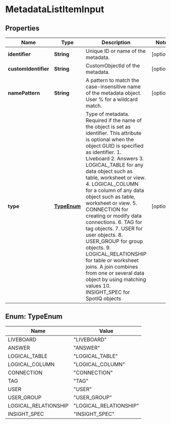 

# MetadataListItemInput


## Properties

| Name | Type | Description | Notes |
|------------ | ------------- | ------------- | -------------|
|**identifier** | **String** | Unique ID or name of the metadata. |  [optional] |
|**customIdentifier** | **String** | CustomObjectId of the metadata. |  [optional] |
|**namePattern** | **String** | A pattern to match the case-insensitive name of the metadata object. User % for a wildcard match. |  [optional] |
|**type** | [**TypeEnum**](#TypeEnum) | Type of metadata. Required if the name of the object is set as identifier. This attribute is optional when the object GUID is specified as identifier. 1. Liveboard 2. Answers 3. LOGICAL_TABLE for any data object such as table, worksheet or view. 4. LOGICAL_COLUMN for a column of any data object such as table, worksheet or view. 5. CONNECTION for creating or modify data connections. 6. TAG for tag objects. 7. USER for user objects. 8. USER_GROUP for group objects. 9. LOGICAL_RELATIONSHIP for table or worksheet joins. A join combines from one or several data object by using matching values 10. INSIGHT_SPEC for SpotIQ objects |  [optional] |



## Enum: TypeEnum

| Name | Value |
|---- | -----|
| LIVEBOARD | &quot;LIVEBOARD&quot; |
| ANSWER | &quot;ANSWER&quot; |
| LOGICAL_TABLE | &quot;LOGICAL_TABLE&quot; |
| LOGICAL_COLUMN | &quot;LOGICAL_COLUMN&quot; |
| CONNECTION | &quot;CONNECTION&quot; |
| TAG | &quot;TAG&quot; |
| USER | &quot;USER&quot; |
| USER_GROUP | &quot;USER_GROUP&quot; |
| LOGICAL_RELATIONSHIP | &quot;LOGICAL_RELATIONSHIP&quot; |
| INSIGHT_SPEC | &quot;INSIGHT_SPEC&quot; |



